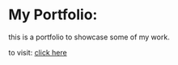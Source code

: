 # My Portfolio:

this is a portfolio to showcase some of my work.

to visit: [click here](https://alfianrs.github.io/me/)
